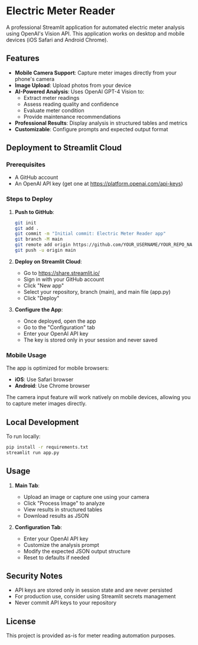 # Electric Meter Reader

A professional Streamlit application for automated electric meter analysis using OpenAI's Vision API. This application works on desktop and mobile devices (iOS Safari and Android Chrome).

## Features

- **Mobile Camera Support**: Capture meter images directly from your phone's camera
- **Image Upload**: Upload photos from your device
- **AI-Powered Analysis**: Uses OpenAI GPT-4 Vision to:
  - Extract meter readings
  - Assess reading quality and confidence
  - Evaluate meter condition
  - Provide maintenance recommendations
- **Professional Results**: Display analysis in structured tables and metrics
- **Customizable**: Configure prompts and expected output format

## Deployment to Streamlit Cloud

### Prerequisites
- A GitHub account
- An OpenAI API key (get one at https://platform.openai.com/api-keys)

### Steps to Deploy

1. **Push to GitHub**:
   ```bash
   git init
   git add .
   git commit -m "Initial commit: Electric Meter Reader app"
   git branch -M main
   git remote add origin https://github.com/YOUR_USERNAME/YOUR_REPO_NAME.git
   git push -u origin main
   ```

2. **Deploy on Streamlit Cloud**:
   - Go to https://share.streamlit.io/
   - Sign in with your GitHub account
   - Click "New app"
   - Select your repository, branch (main), and main file (app.py)
   - Click "Deploy"

3. **Configure the App**:
   - Once deployed, open the app
   - Go to the "Configuration" tab
   - Enter your OpenAI API key
   - The key is stored only in your session and never saved

### Mobile Usage

The app is optimized for mobile browsers:
- **iOS**: Use Safari browser
- **Android**: Use Chrome browser

The camera input feature will work natively on mobile devices, allowing you to capture meter images directly.

## Local Development

To run locally:

```bash
pip install -r requirements.txt
streamlit run app.py
```

## Usage

1. **Main Tab**:
   - Upload an image or capture one using your camera
   - Click "Process Image" to analyze
   - View results in structured tables
   - Download results as JSON

2. **Configuration Tab**:
   - Enter your OpenAI API key
   - Customize the analysis prompt
   - Modify the expected JSON output structure
   - Reset to defaults if needed

## Security Notes

- API keys are stored only in session state and are never persisted
- For production use, consider using Streamlit secrets management
- Never commit API keys to your repository

## License

This project is provided as-is for meter reading automation purposes.

